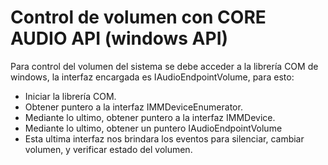 # Control de volumen con CORE AUDIO API (windows API)

Para control del volumen del sistema se debe acceder a la librería COM de windows, la interfaz encargada es
IAudioEndpointVolume, para esto:

* Iniciar la librería COM.
* Obtener puntero a la interfaz IMMDeviceEnumerator.
* Mediante lo ultimo, obtener puntero a la interfaz IMMDevice.
* Mediante lo ultimo, obtener un puntero IAudioEndpointVolume
* Esta ultima interfaz nos brindara los eventos para silenciar, cambiar volumen, y verificar estado del volumen.
